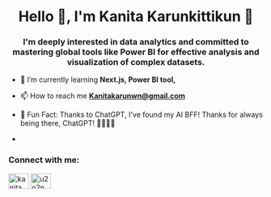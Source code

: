 <h1 align="center">Hello 👋, I'm Kanita Karunkittikun 🌼 </h1> 
<h3 align="center">I'm deeply interested in data analytics and committed to mastering global tools like Power BI for effective analysis and visualization of complex datasets.</h3>

- 🌱 I’m currently learning **Next.js, Power BI tool,**

- 📫 How to reach me **Kanitakarunwn@gmail.com**

- 🎉 Fun Fact: Thanks to ChatGPT, I've found my AI BFF! Thanks for always being there, ChatGPT! 🤖👯‍♂️🌟
- 
<h3 align="left">Connect with me:</h3>
<p align="left">
<a href="https://linkedin.com/in/kanita karunkittikun" target="blank"><img align="center" src="https://raw.githubusercontent.com/rahuldkjain/github-profile-readme-generator/master/src/images/icons/Social/linked-in-alt.svg" alt="kanita karunkittikun" height="30" width="40" /></a>
<a href="https://instagram.com/u2o2n" target="blank"><img align="center" src="https://raw.githubusercontent.com/rahuldkjain/github-profile-readme-generator/master/src/images/icons/Social/instagram.svg" alt="u2o2n" height="30" width="40" /></a>
</p>
